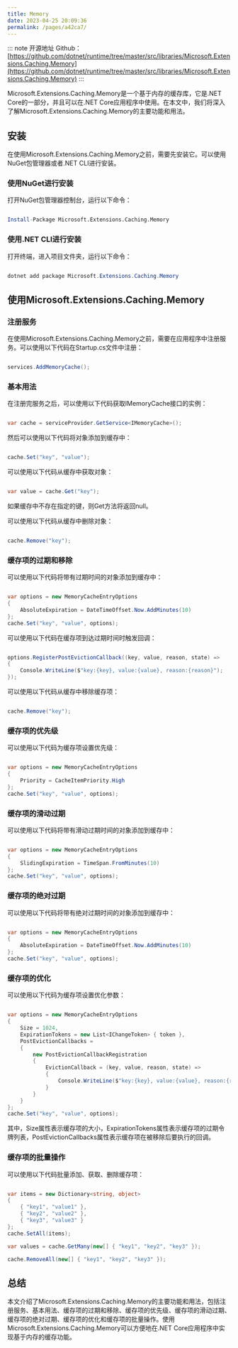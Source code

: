 ```yaml
---
title: Memory
date: 2023-04-25 20:09:36
permalink: /pages/a42ca7/
---
```

::: note 开源地址
Github：[https://github.com/dotnet/runtime/tree/master/src/libraries/Microsoft.Extensions.Caching.Memory](https://github.com/dotnet/runtime/tree/master/src/libraries/Microsoft.Extensions.Caching.Memory)
:::

Microsoft.Extensions.Caching.Memory是一个基于内存的缓存库，它是.NET Core的一部分，并且可以在.NET Core应用程序中使用。在本文中，我们将深入了解Microsoft.Extensions.Caching.Memory的主要功能和用法。
## 安装

在使用Microsoft.Extensions.Caching.Memory之前，需要先安装它。可以使用NuGet包管理器或者.NET CLI进行安装。
### 使用NuGet进行安装

打开NuGet包管理器控制台，运行以下命令：

```mathematica

Install-Package Microsoft.Extensions.Caching.Memory
```


### 使用.NET CLI进行安装

打开终端，进入项目文件夹，运行以下命令：

```csharp

dotnet add package Microsoft.Extensions.Caching.Memory
```


## 使用Microsoft.Extensions.Caching.Memory
### 注册服务

在使用Microsoft.Extensions.Caching.Memory之前，需要在应用程序中注册服务。可以使用以下代码在Startup.cs文件中注册：

```csharp

services.AddMemoryCache();
```


### 基本用法

在注册完服务之后，可以使用以下代码获取IMemoryCache接口的实例：

```csharp

var cache = serviceProvider.GetService<IMemoryCache>();
```



然后可以使用以下代码将对象添加到缓存中：

```csharp

cache.Set("key", "value");
```



可以使用以下代码从缓存中获取对象：

```csharp

var value = cache.Get("key");
```



如果缓存中不存在指定的键，则Get方法将返回null。

可以使用以下代码从缓存中删除对象：

```csharp

cache.Remove("key");
```


### 缓存项的过期和移除

可以使用以下代码将带有过期时间的对象添加到缓存中：

```csharp

var options = new MemoryCacheEntryOptions
{
    AbsoluteExpiration = DateTimeOffset.Now.AddMinutes(10)
};
cache.Set("key", "value", options);
```



可以使用以下代码在缓存项到达过期时间时触发回调：

```csharp

options.RegisterPostEvictionCallback((key, value, reason, state) =>
{
    Console.WriteLine($"key:{key}, value:{value}, reason:{reason}");
});
```



可以使用以下代码从缓存中移除缓存项：

```csharp

cache.Remove("key");
```


### 缓存项的优先级

可以使用以下代码为缓存项设置优先级：

```csharp

var options = new MemoryCacheEntryOptions
{
    Priority = CacheItemPriority.High
};
cache.Set("key", "value", options);
```


### 缓存项的滑动过期

可以使用以下代码将带有滑动过期时间的对象添加到缓存中：

```csharp

var options = new MemoryCacheEntryOptions
{
    SlidingExpiration = TimeSpan.FromMinutes(10)
};
cache.Set("key", "value", options);
```


### 缓存项的绝对过期

可以使用以下代码将带有绝对过期时间的对象添加到缓存中：

```csharp

var options = new MemoryCacheEntryOptions
{
    AbsoluteExpiration = DateTimeOffset.Now.AddMinutes(10)
};
cache.Set("key", "value", options);
```


### 缓存项的优化

可以使用以下代码为缓存项设置优化参数：

```csharp

var options = new MemoryCacheEntryOptions
{
    Size = 1024,
    ExpirationTokens = new List<IChangeToken> { token },
    PostEvictionCallbacks =
    {
        new PostEvictionCallbackRegistration
        {
            EvictionCallback = (key, value, reason, state) =>
            {
                Console.WriteLine($"key:{key}, value:{value}, reason:{reason}");
            }
        }
    }
};
cache.Set("key", "value", options);
```



其中，Size属性表示缓存项的大小，ExpirationTokens属性表示缓存项的过期令牌列表，PostEvictionCallbacks属性表示缓存项在被移除后要执行的回调。
### 缓存项的批量操作

可以使用以下代码批量添加、获取、删除缓存项：

```csharp

var items = new Dictionary<string, object>
{
    { "key1", "value1" },
    { "key2", "value2" },
    { "key3", "value3" }
};
cache.SetAll(items);

var values = cache.GetMany(new[] { "key1", "key2", "key3" });

cache.RemoveAll(new[] { "key1", "key2", "key3" });
```


## 总结

本文介绍了Microsoft.Extensions.Caching.Memory的主要功能和用法，包括注册服务、基本用法、缓存项的过期和移除、缓存项的优先级、缓存项的滑动过期、缓存项的绝对过期、缓存项的优化和缓存项的批量操作。使用Microsoft.Extensions.Caching.Memory可以方便地在.NET Core应用程序中实现基于内存的缓存功能。
